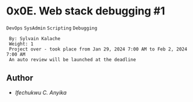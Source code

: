 # 0x0E. Web stack debugging #1
  `DevOps` `SysAdmin` `Scripting` `Debugging`
```
 By: Sylvain Kalache
 Weight: 1
 Project over - took place from Jan 29, 2024 7:00 AM to Feb 2, 2024 7:00 AM
 An auto review will be launched at the deadline
```

## Author
* _Ifechukwu C. Anyika_
